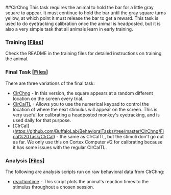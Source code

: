 ##ClrChng
This task requires the animal to hold the bar for a little gray square to appear.  It must continue to hold the bar until the gray square turns yellow, at which point it must release the bar to get a reward.  This task is used to do eyetracking calibration once the animal is headposted, but it is also a very simple task that all animals learn in early training.

### Training [[Files](https://github.com/BuffaloLab/BehavioralTasks/tree/master/ClrChng/Training)]
Check the README in the training files for detailed instructions on training the animal.

### Final Task [[Files](https://github.com/BuffaloLab/BehavioralTasks/tree/master/ClrChng/Final%20Task/)]
There are three variations of the final task:

* [ClrChng](https://github.com/BuffaloLab/BehavioralTasks/tree/master/ClrChng/Final%20Task/ClrChng) - In this version, the square appears at a random different location on the screen every trial.
* [ClrCalTL](https://github.com/BuffaloLab/BehavioralTasks/tree/master/ClrChng/Final%20Task/ClrCalTL) - Allows you to use the numerical keypad to control the location of where the next stimulus will appear on the screen.  This is very useful for calibrating a headposted monkey's eyetracking, and is used daily for that purpose.
* [ClrCal] (https://github.com/BuffaloLab/BehavioralTasks/tree/master/ClrChng/Final%20Task/ClrCal) - the same as ClrCalTL, but the stimuli don't go out as far.  We only use this on Cortex Computer #2 for calibrating because it has some issues with the regular ClrCalTL.

### Analysis [[Files](https://github.com/BuffaloLab/BehavioralTasks/tree/master/ClrChng/Analysis)]
The following are analysis scripts run on raw behavioral data from ClrChng:
* [reactiontime](https://github.com/BuffaloLab/BehavioralTasks/blob/master/ClrChng/Analysis/reactiontime.m) - This script plots the animal's reaction times to the stimulus throughout a chosen session.


